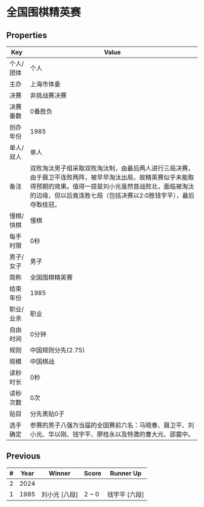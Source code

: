 # 全国围棋精英赛

## Properties

| Key | Value |
| --- | ----- |
| 个人/团体 | 个人 |
| 主办 | 上海市体委 |
| 决赛 | 非挑战赛决赛 |
| 决赛番数 | 0番胜负 |
| 创办年份 | 1985 |
| 单人/双人 | 单人 |
| 备注 | 双败淘汰男子组采取双败淘汰制，由最后两人进行三局决赛，由于聂卫平连败两阵，被早早淘汰出局，故精英赛似乎未能取得预期的效果。值得一提是刘小光虽然首战败北，面临被淘汰的边缘，但以后竟连胜七局（包括决赛以2:0胜钱宇平），最后夺取桂冠，        |
| 慢棋/快棋 | 慢棋 |
| 每手时限 | 0秒 |
| 男子/女子 | 男子 |
| 简称 | 全国围棋精英赛 |
| 结束年份 | 1985 |
| 职业/业余 | 职业 |
| 自由时间 | 0分钟 |
| 规则 | 中国规则分先(2.75) |
| 规模 | 中国棋战 |
| 读秒时长 | 0秒 |
| 读秒次数 | 0次 |
| 贴目 | 分先黑贴0子 |
| 选手确定 | 参赛的男子八强为当届的全国赛前六名：马晓春、聂卫平、刘小光、华以刚、钱宇平、廖桂永以及特邀的曹大元、邵震中。 |

## Previous

| # | Year | Winner | Score | Runner Up |
| --- | --- | --- | --- | --- |
| 2 | 2024 |  |  |  |
| 1 | 1985 | 刘小光 [八段] | 2 ~ 0 | 钱宇平 [六段] |

